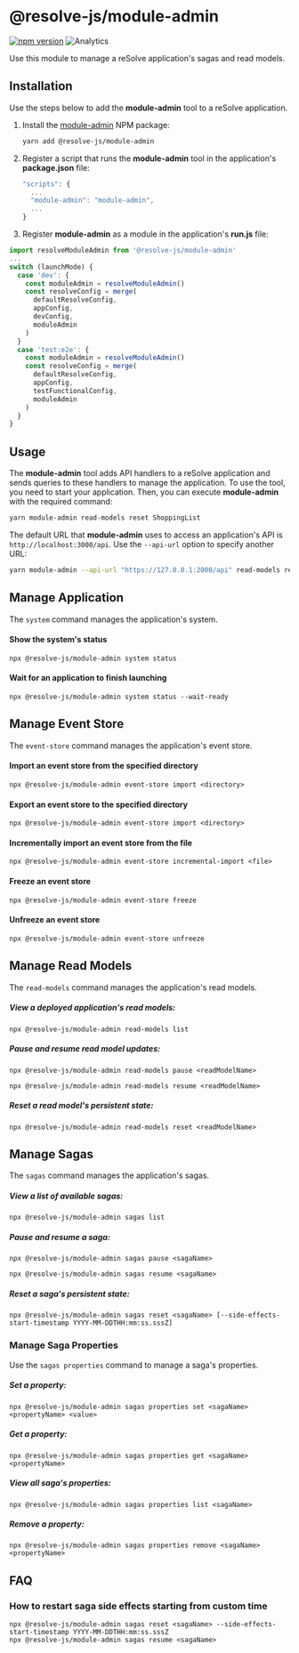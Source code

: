 # **@resolve-js/module-admin**

[![npm version](https://badge.fury.io/js/@resolve-js/module-admin.svg)](https://badge.fury.io/js/@resolve-js/module-admin)
![Analytics](https://ga-beacon.appspot.com/UA-118635726-1/packages-@resolve-js/module-admin-readme?pixel)

Use this module to manage a reSolve application's sagas and read models.

## Installation

Use the steps below to add the **module-admin** tool to a reSolve application.

1. Install the [module-admin](https://github.com/reimagined/resolve/tree/master/packages/modules/module-admin/README.md) NPM package:

   ```bash
   yarn add @resolve-js/module-admin
   ```

2. Register a script that runs the **module-admin** tool in the application's **package.json** file:

   ```js
   "scripts": {
     ...
     "module-admin": "module-admin",
     ...
   }
   ```

3. Register **module-admin** as a module in the application's **run.js** file:

```js
import resolveModuleAdmin from '@resolve-js/module-admin'
...
switch (launchMode) {
  case 'dev': {
    const moduleAdmin = resolveModuleAdmin()
    const resolveConfig = merge(
      defaultResolveConfig,
      appConfig,
      devConfig,
      moduleAdmin
    )
  }
  case 'test:e2e': {
    const moduleAdmin = resolveModuleAdmin()
    const resolveConfig = merge(
      defaultResolveConfig,
      appConfig,
      testFunctionalConfig,
      moduleAdmin
    )
  }
}
```

## Usage

The **module-admin** tool adds API handlers to a reSolve application and sends queries to these handlers to manage the application. To use the tool, you need to start your application. Then, you can execute **module-admin** with the required command:

```bash
yarn module-admin read-models reset ShoppingList
```

The default URL that **module-admin** uses to access an application's API is `http://localhost:3000/api`. Use the `--api-url` option to specify another URL:

```bash
yarn module-admin --api-url "https://127.0.0.1:2000/api" read-models reset ShoppingList
```

## Manage Application

The `system` command manages the application's system.

#### Show the system's status

```
npx @resolve-js/module-admin system status
```

#### Wait for an application to finish launching

```
npx @resolve-js/module-admin system status --wait-ready
```

## Manage Event Store

The `event-store` command manages the application's event store.

#### Import an event store from the specified directory

```
npx @resolve-js/module-admin event-store import <directory>
```

#### Export an event store to the specified directory

```
npx @resolve-js/module-admin event-store import <directory>
```

#### Incrementally import an event store from the file

```
npx @resolve-js/module-admin event-store incremental-import <file>
```

#### Freeze an event store

```
npx @resolve-js/module-admin event-store freeze
```

#### Unfreeze an event store

```
npx @resolve-js/module-admin event-store unfreeze
```

## Manage Read Models

The `read-models` command manages the application's read models.

##### View a deployed application's read models:

```
npx @resolve-js/module-admin read-models list
```

##### Pause and resume read model updates:

```
npx @resolve-js/module-admin read-models pause <readModelName>
```

```
npx @resolve-js/module-admin read-models resume <readModelName>
```

##### Reset a read model's persistent state:

```
npx @resolve-js/module-admin read-models reset <readModelName>
```

## Manage Sagas

The `sagas` command manages the application's sagas.

##### View a list of available sagas:

```
npx @resolve-js/module-admin sagas list
```

##### Pause and resume a saga:

```
npx @resolve-js/module-admin sagas pause <sagaName>
```

```
npx @resolve-js/module-admin sagas resume <sagaName>
```

##### Reset a saga's persistent state:

```
npx @resolve-js/module-admin sagas reset <sagaName> [--side-effects-start-timestamp YYYY-MM-DDTHH:mm:ss.sssZ]
```

### Manage Saga Properties

Use the `sagas properties` command to manage a saga's properties.

##### Set a property:

```
npx @resolve-js/module-admin sagas properties set <sagaName> <propertyName> <value>
```

##### Get a property:

```
npx @resolve-js/module-admin sagas properties get <sagaName> <propertyName>
```

##### View all saga's properties:

```
npx @resolve-js/module-admin sagas properties list <sagaName>
```

##### Remove a property:

```
npx @resolve-js/module-admin sagas properties remove <sagaName> <propertyName>
```

## FAQ

### How to restart saga side effects starting from custom time

```
npx @resolve-js/module-admin sagas reset <sagaName> --side-effects-start-timestamp YYYY-MM-DDTHH:mm:ss.sssZ
npx @resolve-js/module-admin sagas resume <sagaName>
```
